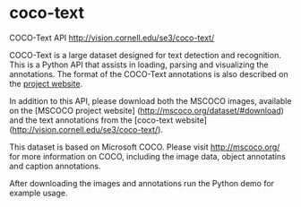 # coco-text
COCO-Text API http://vision.cornell.edu/se3/coco-text/

COCO-Text is a large dataset designed for text detection and recognition. This is a Python API that assists in loading, parsing and visualizing the annotations. The format of the COCO-Text annotations is also described on 
the [project website](http://vision.cornell.edu/se3/coco-text/). 

In addition to this API, please download both the MSCOCO images, available on the [MSCOCO project website] (http://mscoco.org/dataset/#download) and the text annotations from the [coco-text website] (http://vision.cornell.edu/se3/coco-text/).

This dataset is based on Microsoft COCO. Please visit http://mscoco.org/ for more information on COCO, including the image data, object annotatins and caption annotations. 

After downloading the images and annotations run the Python demo for example usage.
